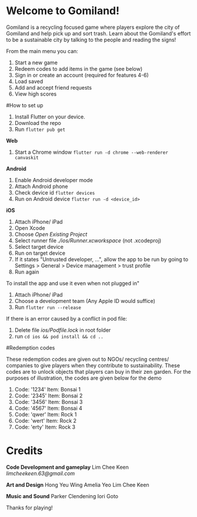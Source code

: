 # Welcome to Gomiland! 

Gomiland is a recycling focused game where players explore the city of Gomiland and help pick up and sort trash. Learn about the Gomiland's effort to be a sustainable city by talking to the people and reading the signs!

From the main menu you can:
1. Start a new game
2. Redeem codes to add items in the game (see below)
3. Sign in or create an account (required for features 4-6)
4. Load saved
5. Add and accept friend requests
6. View high scores

#How to set up

1. Install Flutter on your device.
2. Download the repo
3. Run `flutter pub get`

**Web**
1. Start a Chrome window `flutter run -d chrome --web-renderer canvaskit`

**Android**
1. Enable Android developer mode
2. Attach Android phone
3. Check device id `flutter devices`
4. Run on Android device `flutter run -d <device_id>`

**iOS**
1. Attach iPhone/ iPad
2. Open Xcode
3. Choose _Open Existing Project_
4. Select runner file _./ios/Runner.xcworkspace_ (not .xcodeproj)
5. Select target device
6. Run on target device
7. If it states "Untrusted developer, ...", allow the app to be run by going to Settings > General > Device management > trust profile
8. Run again

To install the app and use it even when not plugged in"
1. Attach iPhone/ iPad
2. Choose a development team (Any Apple ID would suffice)
3. Run `flutter run --release`

If there is an error caused by a conflict in pod file:
1. Delete file _ios/Podfile.lock_ in root folder
2. run `cd ios && pod install && cd ..`

#Redemption codes

These redemption codes are given out to NGOs/ recycling centres/ companies to give players when they contribute to sustainability.
These codes are to unlock objects that players can buy in their zen garden.
For the purposes of illustration, the codes are given below for the demo
1. Code: '1234' Item: Bonsai 1
2. Code: '2345' Item: Bonsai 2
3. Code: '3456' Item: Bonsai 3
4. Code: '4567' Item: Bonsai 4
5. Code: 'qwer' Item: Rock 1
6. Code: 'wert' Item: Rock 2
7. Code: 'erty' Item: Rock 3

# Credits

**Code Development and gameplay**
Lim Chee Keen _limcheekeen.63@gmail.com_

**Art and Design**
Hong Yeu Wing
Amelia Yeo
Lim Chee Keen

**Music and Sound**
Parker Clendening
Iori Goto

Thanks for playing!
